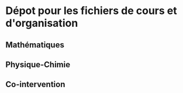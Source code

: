# Dépot pour les fichiers de cours et d'organisation

## Mathématiques

## Physique-Chimie

## Co-intervention